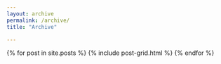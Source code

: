 ```yaml
---
layout: archive
permalink: /archive/
title: "Archive"

---
```


<div class="tiles">
{% for post in site.posts %}
	{% include post-grid.html %}
{% endfor %}
</div><!-- /.tiles -->
